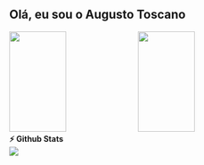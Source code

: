 ## Olá, eu sou o Augusto Toscano
<div>
<img height="180em" width="45%" src="https://github-readme-stats.vercel.app/api?username=atsneto&theme=blue-green"/>
 <img height="180em" width="45%" src="https://github-readme-stats.vercel.app/api/top-langs/?username=atsneto&theme=blue-green"/>
</div>
<summary><b>⚡ Github Stats</b></summary>

  <div>
  <img src="https://skillicons.dev/icons?i=git,idea,java,postgres,angular" />
</div>


